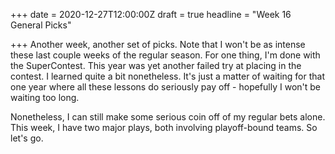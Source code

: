 +++
date = 2020-12-27T12:00:00Z
draft = true
headline = "Week 16 General Picks"

+++
Another week, another set of picks. Note that I won't be as intense these last couple weeks of the regular season. For one thing, I'm done with the SuperContest. This year was yet another failed try at placing in the contest. I learned quite a bit nonetheless. It's just a matter of waiting for that one year where all these lessons do seriously pay off - hopefully I won't be waiting too long.

Nonetheless, I can still make some serious coin off of my regular bets alone. This week, I have two major plays, both involving playoff-bound teams. So let's go.